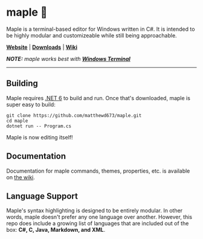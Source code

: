 ﻿# maple 🍁

Maple is a terminal-based editor for Windows written in C#. It is intended to be highly modular and customizeable while still being approachable.

**[Website](http://www.mattdaly.xyz/maple/)** | **[Downloads](https://github.com/matthewd673/maple/releases)** | **[Wiki](https://github.com/matthewd673/maple/wiki)**

***NOTE:** maple works best with [**Windows Terminal**](https://aka.ms/terminal)*

---

## Building

Maple requires [.NET 6](https://dotnet.microsoft.com/en-us/download/dotnet/6.0) to build and run. Once that's downloaded, maple is super easy to build:

```
git clone https://github.com/matthewd673/maple.git
cd maple
dotnet run -- Program.cs
```

Maple is now editing itself!

## Documentation

Documentation for maple commands, themes, properties, etc. is available on [the wiki](https://github.com/matthewd673/maple/wiki).

## Language Support

Maple's syntax highlighting is designed to be entirely modular. In other words, maple doesn't prefer any one language over another. However, this repo does include a growing list of languages that are included out of the box: **C#, C, Java, Markdown, and XML**.